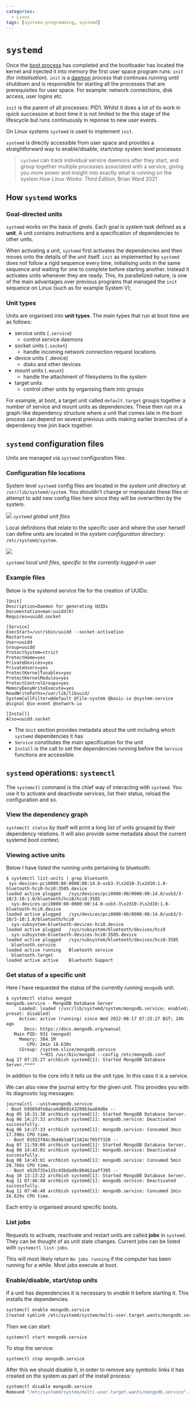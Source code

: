 ```yaml
---
categories:
  - Linux 
tags: [systems-programming, systemd]
---
```



# `systemd`

Once the [boot process](/Operating_Systems/Boot_process.md) has completed and  the bootloader has located the kernel and injected it into memory the first user space program runs: `init` (for _initialisation_). `init` is a [daemon](/Operating_Systems/Daemons.md) process that continues running until shutdown and is responsible for starting all the processes that are prerequisites for user space. For example: network connections, disk access, user logins etc.

`init` is the parent of all processes: PID1. Whilst it does a lot of its work in quick succession at boot time it is not limited to the this stage of the lifescycle but runs continuously in reponse to new user events. 
 
 On Linux systems `systemd` is used to implement `init`.

`systemd` is directly accessible from user space and provides a straightforward way to enable/disable, start/stop system level processes

> `systemd` can track individual service daemons after they start, and group together multiple processes associated with a service, giving you more power and insight into exactly what is running on the system _How Linux Works: Third Edition_, Brian Ward 2021

## How `systemd` works

### Goal-directed units 

`systemd` works on the basis of _goals_. Each goal is system task defined as a **unit**. A unit contains instructions and a specification of dependencies to other units. 

When activating a unit, `systemd` first activates the dependencies and then moves onto the details of the unit itself. `init` as implemented by `systemd` does not follow a rigid sequence every time, initialising units in the same sequence and waiting for one to complete before starting another. Instead it activates units whenever they are ready. This, its parallelized nature, is one of the main advantages over previous programs that managed the `init` sequence on Linux (such as for example System V);

### Unit types 

Units are organised into **unit types**. The main types that run at boot time are as follows:

- service units (`.service`)
  -  control service daemons
- socket units (`.socket`)
  - handle incoming network connection request locations
- device units (`.device)
  - disks and other devices
- mount units (`.mount`)
  - handle the attachment of filesystems to the system
- target units
  - control other units by organising them into groups


For example, at boot, a target unit called `default.target` groups together a number of service and mount units as dependencies. These then run in a graph-like dependency structure where a unit that comes late in the boot process can depend on several previous units making earlier branches of a dependency tree join back together. 

## `systemd` configuration files

Units are managed via `systemd` configuration files. 

### Configuration file locations

System level `systemd` config files are located in the _system unit directory_ at `/usr/lib/systemd/system`. You shouldn't change or manipulate these files or attempt to add new config files here since they will be overwritten by the system.

![](/_img/systemd-global-files.png)
_`systemd` global unit files_


Local definitions that relate to the specific user and where the user herself can define units are located in the _system configuration_ directory: `/etc/systemd/system`.

![](/_img/systemd-local-files.png)

_`systemd` local unit files, specific to the currently logged-in user_

### Example files

Below is the systemd service file for the creation of UUIDs:

```plain
[Unit]
Description=Daemon for generating UUIDs
Documentation=man:uuidd(8)
Requires=uuidd.socket

[Service]
ExecStart=/usr/sbin/uuidd --socket-activation
Restart=no
User=uuidd
Group=uuidd
ProtectSystem=strict
ProtectHome=yes
PrivateDevices=yes
PrivateUsers=yes
ProtectKernelTunables=yes
ProtectKernelModules=yes
ProtectControlGroups=yes
MemoryDenyWriteExecute=yes
ReadWritePaths=/var/lib/libuuid/
SystemCallFilter=@default @file-system @basic-io @system-service @signal @io-event @network-io

[Install]
Also=uuidd.socket
```

* The `Unit` section provides metadata about the unit including which `systemd` dependencies it has
* `Service` constitutes the main specification for the unit
* `Install` is the call to set the dependencies running before the `Service` functions are accessible. 

## `systemd` operations: `systemctl`

The `systemctl` command is the chief way of interacting with `systemd`. You use it to activate and deactivate services, list their status, reload the configuration and so. 

### View the dependency graph
`systemctl status` by itself will print a long list of units grouped by their dependency relations. It will also provide some metadata about the current systemd boot context.


### Viewing active units 

Below I have listed the running units pertaining to bluetooth:

```
$ systemctl list-units | grep bluetooth
 sys-devices-pci0000:00-0000:00:14.0-usb3-3\x2d10-3\x2d10:1.0-bluetooth-hci0-hci0:3585.device                                   loaded active plugged   /sys/devices/pci0000:00/0000:00:14.0/usb3/3-10/3-10:1.0/bluetooth/hci0/hci0:3585
  sys-devices-pci0000:00-0000:00:14.0-usb3-3\x2d10-3\x2d10:1.0-bluetooth-hci0.device                                             loaded active plugged   /sys/devices/pci0000:00/0000:00:14.0/usb3/3-10/3-10:1.0/bluetooth/hci0
  sys-subsystem-bluetooth-devices-hci0.device                                                                                    loaded active plugged   /sys/subsystem/bluetooth/devices/hci0
  sys-subsystem-bluetooth-devices-hci0:3585.device                                                                               loaded active plugged   /sys/subsystem/bluetooth/devices/hci0:3585
  bluetooth.service                                                                                                              loaded active running   Bluetooth service
  bluetooth.target                                                                                                               loaded active active    Bluetooth Support
```

### Get status of a specific unit
Here I have requested the status of the currently running `mongodb` unit:

```
$ systemctl status mongod
mongodb.service - MongoDB Database Server
     Loaded: loaded (/usr/lib/systemd/system/mongodb.service; enabled; preset: disabled)
     Active: active (running) since Wed 2022-08-17 07:25:27 BST; 24h ago
       Docs: https://docs.mongodb.org/manual
   Main PID: 931 (mongod)
     Memory: 304.1M
        CPU: 2min 18.630s
     CGroup: /system.slice/mongodb.service
             └─931 /usr/bin/mongod --config /etc/mongodb.conf
Aug 17 07:25:27 archbish systemd[1]: Started MongoDB Database Server.****
```
In addition to the core info it tells us the unit type. In this case it is a service. 

We can also view the journal entry for the given unit. This provides you with its diagnostic log messages:

```
journalctl --unit=mongodb.service
- Boot b9565dfe8aca4d069143209b3aa84d8e --
Aug 05 18:31:30 archbish systemd[1]: Started MongoDB Database Server.
Aug 06 14:27:33 archbish systemd[1]: mongodb.service: Deactivated successfully.
Aug 06 14:27:33 archbish systemd[1]: mongodb.service: Consumed 3min 17.598s CPU time.
-- Boot 01922f84c3bd4b3a8f11824cf05f7320 --
Aug 07 11:58:09 archbish systemd[1]: Started MongoDB Database Server.
Aug 08 14:43:01 archbish systemd[1]: mongodb.service: Deactivated successfully.
Aug 08 14:43:01 archbish systemd[1]: mongodb.service: Consumed 5min 28.760s CPU time.
-- Boot e52b735e115c43bdad8c00462aaff395 --
Aug 10 13:13:22 archbish systemd[1]: Started MongoDB Database Server.
Aug 11 07:46:40 archbish systemd[1]: mongodb.service: Deactivated successfully.
Aug 11 07:46:40 archbish systemd[1]: mongodb.service: Consumed 2min 16.629s CPU time.
```

Each entry is organised around specific boots.

### List jobs 

Requests to activate, reactivate and restart units are called **jobs** in `systemd`. They can be thought of as unit state changes. Current jobs can be listed with `systemctl list-jobs`. 

This will most likely return `No jobs running` if the computer has been running for a while. Most jobs execute at boot. 

### Enable/disable, start/stop units

If a unit has dependencies it is necessary to _enable_ it before starting it. This installs the dependencies. 

```bash
systemctl enable mongodb.service
Created symlink /etc/systemd/system/multi-user.target.wants/mongodb.service → /usr/lib/systemd/system/mongodb.service.
```

Then we can start: 
```
systemctl start mongodb.service
```

To stop the service: 

```
systemctl stop mongodb.service
```

After this we should disable it, in order to remove any symbolic links it has created on the system as part of the install process:

```bash
systemctl disable mongodb.service
Removed "/etc/systemd/system/multi-user.target.wants/mongodb.service".
```